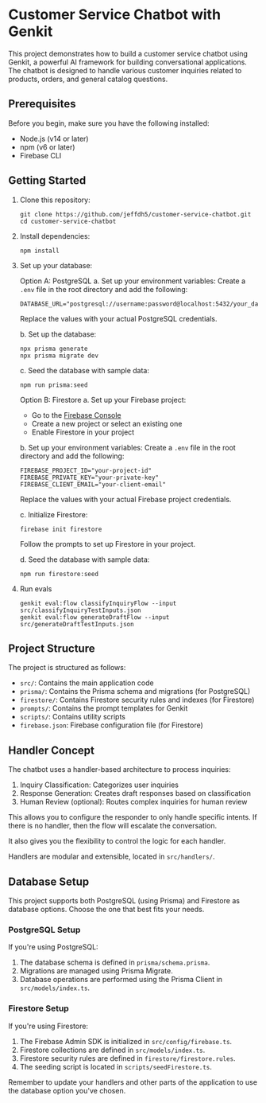 # Customer Service Chatbot with Genkit

This project demonstrates how to build a customer service chatbot using Genkit, a powerful AI framework for building conversational applications. The chatbot is designed to handle various customer inquiries related to products, orders, and general catalog questions.

## Prerequisites

Before you begin, make sure you have the following installed:

- Node.js (v14 or later)
- npm (v6 or later)
- Firebase CLI

## Getting Started

1. Clone this repository:
   ```
   git clone https://github.com/jeffdh5/customer-service-chatbot.git
   cd customer-service-chatbot
   ```

2. Install dependencies:
   ```
   npm install
   ```

3. Set up your database:

   Option A: PostgreSQL
   a. Set up your environment variables:
      Create a `.env` file in the root directory and add the following:
      ```
      DATABASE_URL="postgresql://username:password@localhost:5432/your_database_name"
      ```
      Replace the values with your actual PostgreSQL credentials.

   b. Set up the database:
      ```
      npx prisma generate
      npx prisma migrate dev
      ```

   c. Seed the database with sample data:
      ```
      npm run prisma:seed
      ```

   Option B: Firestore
   a. Set up your Firebase project:
      - Go to the [Firebase Console](https://console.firebase.google.com/)
      - Create a new project or select an existing one
      - Enable Firestore in your project

   b. Set up your environment variables:
      Create a `.env` file in the root directory and add the following:
      ```
      FIREBASE_PROJECT_ID="your-project-id"
      FIREBASE_PRIVATE_KEY="your-private-key"
      FIREBASE_CLIENT_EMAIL="your-client-email"
      ```
      Replace the values with your actual Firebase project credentials.

   c. Initialize Firestore:
      ```
      firebase init firestore
      ```
      Follow the prompts to set up Firestore in your project.

   d. Seed the database with sample data:
      ```
      npm run firestore:seed
      ```

6. Run evals
   ```
   genkit eval:flow classifyInquiryFlow --input src/classifyInquiryTestInputs.json 
   genkit eval:flow generateDraftFlow --input src/generateDraftTestInputs.json
   ```

## Project Structure

The project is structured as follows:

- `src/`: Contains the main application code
- `prisma/`: Contains the Prisma schema and migrations (for PostgreSQL)
- `firestore/`: Contains Firestore security rules and indexes (for Firestore)
- `prompts/`: Contains the prompt templates for Genkit
- `scripts/`: Contains utility scripts
- `firebase.json`: Firebase configuration file (for Firestore)

## Handler Concept

The chatbot uses a handler-based architecture to process inquiries:

1. Inquiry Classification: Categorizes user inquiries
2. Response Generation: Creates draft responses based on classification
3. Human Review (optional): Routes complex inquiries for human review

This allows you to configure the responder to only handle specific intents.
If there is no handler, then the flow will escalate the conversation.

It also gives you the flexibility to control the logic for each handler.

Handlers are modular and extensible, located in `src/handlers/`.

## Database Setup

This project supports both PostgreSQL (using Prisma) and Firestore as database options. Choose the one that best fits your needs.

### PostgreSQL Setup

If you're using PostgreSQL:

1. The database schema is defined in `prisma/schema.prisma`.
2. Migrations are managed using Prisma Migrate.
3. Database operations are performed using the Prisma Client in `src/models/index.ts`.

### Firestore Setup

If you're using Firestore:

1. The Firebase Admin SDK is initialized in `src/config/firebase.ts`.
2. Firestore collections are defined in `src/models/index.ts`.
3. Firestore security rules are defined in `firestore/firestore.rules`.
4. The seeding script is located in `scripts/seedFirestore.ts`.

Remember to update your handlers and other parts of the application to use the database option you've chosen.